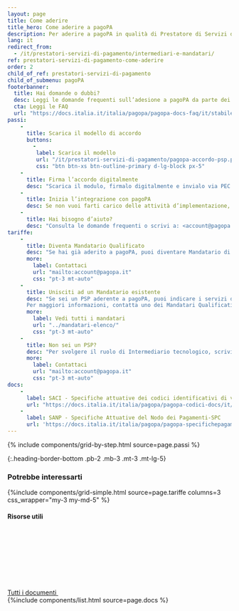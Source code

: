 ```yaml
---
layout: page
title: Come aderire
title_hero: Come aderire a pagoPA
description: Per aderire a pagoPA in qualità di Prestatore di Servizi di Pagamento, è necessario firmare un accordo con PagoPA S.p.A. Quest’ultimo prevede, da parte del PSP aderente, il pagamento di un corrispettivo in base al numero di transazioni effettuate dal PSP (all’aumentare del volume delle transazioni corrisponde un corrispettivo per transazione inferiore).
lang: it
redirect_from:
  - /it/prestatori-servizi-di-pagamento/intermediari-e-mandatari/
ref: prestatori-servizi-di-pagamento-come-aderire
order: 2
child_of_ref: prestatori-servizi-di-pagamento
child_of_submenu: pagoPA
footerbanner:
  title: Hai domande o dubbi?
  desc: Leggi le domande frequenti sull’adesione a pagoPA da parte dei Prestatori di Servizi di Pagamento
  cta: Leggi le FAQ
  url: "https://docs.italia.it/italia/pagopa/pagopa-docs-faq/it/stabile/_docs/FAQ_sezioneD.html"
passi:
    -
      title: Scarica il modello di accordo
      buttons:
        -
         label: Scarica il modello
         url: "/it/prestatori-servizi-di-pagamento/pagopa-accordo-psp.pdf"
         css: "btn btn-xs btn-outline-primary d-lg-block px-5"
    -
      title: Firma l’accordo digitalmente
      desc: "Scarica il modulo, firmalo digitalmente e invialo via PEC a: <accordipsp@pec.pagopa.it>"
    -
      title: Inizia l’integrazione con pagoPA
      desc: Se non vuoi farti carico delle attività d’implementazione, puoi nominare un soggetto già aderente alla piattaforma.
    -
      title: Hai bisogno d’aiuto?
      desc: "Consulta le domande frequenti o scrivi a: <account@pagopa.it>"
tariffe:
    -
      title: Diventa Mandatario Qualificato
      desc: "Se hai già aderito a pagoPA, puoi diventare Mandatario di altri PSP e impegnarti a pagare a PagoPA S.p.A. i Corrispettivi per loro conto.<br>In questo modo potrai cumulare i volumi dei PSP di cui hai mandato e, quindi, accedere a una tariffazione più vantaggiosa."
      more:
        label: Contattaci
        url: "mailto:account@pagopa.it"
        css: "pt-3 mt-auto"
    -
      title: Unisciti ad un Mandatario esistente
      desc: "Se sei un PSP aderente a pagoPA, puoi indicare i servizi di pagamento per i quali intendi usufruire di un Mandatario e del relativo cumulo delle rispettive transazioni.\n\n
      Per maggiori informazioni, contatta uno dei Mandatari Qualificati."
      more:
        label: Vedi tutti i mandatari
        url: "../mandatari-elenco/"
        css: "pt-3 mt-auto"
    -
      title: Non sei un PSP?
      desc: "Per svolgere il ruolo di Intermediario tecnologico, scrivi al nostro team per ricevere maggiori informazioni."
      more:
        label: Contattaci
        url: "mailto:account@pagopa.it"
        css: "pt-3 mt-auto"
docs:
    - 
      label: SACI - Specifiche attuative dei codici identificativi di versamento, riversamento e rendicontazione
      url: "https://docs.italia.it/italia/pagopa/pagopa-codici-docs/it/stabile/index.html"
    - 
      label: SANP - Specifiche Attuative del Nodo dei Pagamenti-SPC
      url: 'https://docs.italia.it/italia/pagopa/pagopa-specifichepagamenti-docs/it/master/index.html'
---
```



{% include components/grid-by-step.html source=page.passi %}


{:.heading-border-bottom .pb-2 .mb-3 .mt-3 .mt-lg-5}
### Potrebbe interessarti

{%include components/grid-simple.html 
          source=page.tariffe
          columns=3
          css_wrapper="my-3 my-md-5"
          %}

<div class="d-flex align-items-center heading-border-bottom my-4">
  <h4>Risorse utili</h4>
  <div class="ml-auto">
    <a href="../documentazione/" class="read-more" title="Vedi tutti i documenti">
      <span class="text">Tutti i documenti</span>
      <svg class="icon">
          <use xlink:href="/assets/bootstrap-italia/dist/svg/sprite.svg#it-arrow-right" /></use>
      </svg>
    </a>
  </div>
</div>
{%include components/list.html
          source=page.docs
          %}